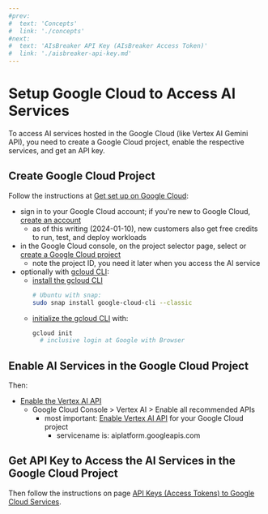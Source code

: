 ```yaml
---
#prev:
#  text: 'Concepts'
#  link: './concepts'
#next:
#  text: 'AIsBreaker API Key (AIsBreaker Access Token)'
#  link: './aisbreaker-api-key.md'
---
```



Setup Google Cloud to Access AI Services
========================================

To access AI services hosted in the Google Cloud (like Vertex AI Gemini API), you need to create a Google Cloud project, enable the respective services, and get an API key.


Create Google Cloud Project
---------------------------
Follow the instructions at [Get set up on Google Cloud](https://cloud.google.com/vertex-ai/docs/start/cloud-environment):
- sign in to your Google Cloud account; if you're new to Google Cloud, [create an account](https://console.cloud.google.com/freetrial)
  - as of this writing (2024-01-10), new customers also get free credits to run, test, and deploy workloads
- in the Google Cloud console, on the project selector page, select or [create a Google Cloud project](https://cloud.google.com/resource-manager/docs/creating-managing-projects)
  - note the project ID, you need it later when you access the AI service
- optionally with [gcloud CLI](https://cloud.google.com/sdk/gcloud):
  - [install the gcloud CLI](https://cloud.google.com/sdk/docs/install)
    ```bash
    # Ubuntu with snap:
    sudo snap install google-cloud-cli --classic
    ```
  - [initialize the gcloud CLI](https://cloud.google.com/sdk/docs/initializing) with:
    ```bash
    gcloud init
      # inclusive login at Google with Browser
    ```


Enable AI Services in the Google Cloud Project
----------------------------------------------
Then:
- [Enable the Vertex AI API](https://console.cloud.google.com/flows/enableapi?apiid=aiplatform.googleapis.com)
  - Google Cloud Console > Vertex AI > Enable all recommended APIs
    - most important: [Enable Vertex AI API](https://console.cloud.google.com/marketplace/product/google/aiplatform.googleapis.com) for your Google Cloud project
      - servicename is: aiplatform.googleapis.com 


Get API Key to Access the AI Services in the Google Cloud Project
-----------------------------------------------------------------
Then follow the instructions on page [API Keys (Access Tokens) to Google Cloud Services](google-cloud-api-keys.md).
